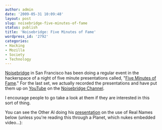 ```yaml
---
author: admin
date: '2009-05-31 10:09:48'
layout: post
slug: noisebridge-five-minutes-of-fame
status: publish
title: 'Noisebridge: Five Minutes of Fame'
wordpress_id: '2792'
categories:
- Hacking
- Mozilla
- Society
- Technology
---
```

<a href="https://www.noisebridge.net">Noisebridge</a> in San Francisco has been doing a regular event in the hackerspace of a night of five minute presentations called, "<a href="https://www.noisebridge.net/wiki/Five_Minutes_of_Fame">Five Minutes of Fame</a>." For the last set, we actually recorded the presentations and have put them up on <a href="http://www.youtube.com">YouTube</a> on the <a href="http://www.youtube.com/noisebridge">Noisebridge Channel</a>.

I encourage people to go take a look at them if they are interested in this sort of thing.

You can see the Other Al doing his <a href="http://www.youtube.com/watch?v=YHk47KYH064&feature=channel_page">presentation</a> on the use of Real Names below (unless you're reading this through a Planet, which nukes embedded video...):

<lj-embed><object width="480" height="295"><param name="movie" value="http://www.youtube.com/v/YHk47KYH064&hl=en&fs=1"></param><param name="allowFullScreen" value="true"></param><param name="allowscriptaccess" value="always"></param><embed src="http://www.youtube.com/v/YHk47KYH064&hl=en&fs=1" type="application/x-shockwave-flash" allowscriptaccess="always" allowfullscreen="true" width="480" height="295"></embed></object></lj-embed>
